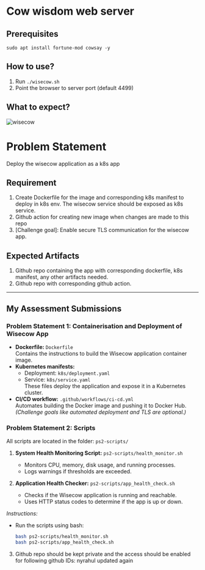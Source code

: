 # Cow wisdom web server

## Prerequisites

```
sudo apt install fortune-mod cowsay -y
```

## How to use?

1. Run `./wisecow.sh`
2. Point the browser to server port (default 4499)

## What to expect?
![wisecow](https://github.com/nyrahul/wisecow/assets/9133227/8d6bfde3-4a5a-480e-8d55-3fef60300d98)

# Problem Statement
Deploy the wisecow application as a k8s app

## Requirement
1. Create Dockerfile for the image and corresponding k8s manifest to deploy in k8s env. The wisecow service should be exposed as k8s service.
2. Github action for creating new image when changes are made to this repo
3. [Challenge goal]: Enable secure TLS communication for the wisecow app.

## Expected Artifacts
1. Github repo containing the app with corresponding dockerfile, k8s manifest, any other artifacts needed.
2. Github repo with corresponding github action.

---

## My Assessment Submissions

### Problem Statement 1: Containerisation and Deployment of Wisecow App
- **Dockerfile:** `Dockerfile`  
  Contains the instructions to build the Wisecow application container image.
- **Kubernetes manifests:**  
  - Deployment: `k8s/deployment.yaml`  
  - Service: `k8s/service.yaml`  
  These files deploy the application and expose it in a Kubernetes cluster.
- **CI/CD workflow:** `.github/workflows/ci-cd.yml`  
  Automates building the Docker image and pushing it to Docker Hub.  
  *(Challenge goals like automated deployment and TLS are optional.)*

### Problem Statement 2: Scripts
All scripts are located in the folder: `ps2-scripts/`

1. **System Health Monitoring Script:** `ps2-scripts/health_monitor.sh`  
   - Monitors CPU, memory, disk usage, and running processes.  
   - Logs warnings if thresholds are exceeded.

2. **Application Health Checker:** `ps2-scripts/app_health_check.sh`  
   - Checks if the Wisecow application is running and reachable.  
   - Uses HTTP status codes to determine if the app is up or down.  

*Instructions:*  
- Run the scripts using bash:  
  ```bash
  bash ps2-scripts/health_monitor.sh
  bash ps2-scripts/app_health_check.sh

3. Github repo should be kept private and the access should be enabled for following github IDs: nyrahul
updated again
